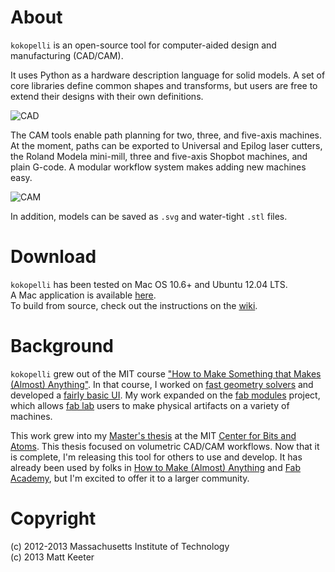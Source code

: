 About
=====
`kokopelli` is an open-source tool for computer-aided design and manufacturing (CAD/CAM).

It uses Python as a hardware description language for solid models.  A set of core libraries define common shapes and transforms, but users are free to extend their designs with their own definitions.

![CAD](http://i.imgur.com/L1RQUxA.png)

The CAM tools enable path planning for two, three, and five-axis machines.  At the moment, paths can be exported to Universal and Epilog laser cutters, the Roland Modela mini-mill, three and five-axis Shopbot machines, and plain G-code.  A modular workflow system makes adding new machines easy.

![CAM](http://i.imgur.com/sb0uQq5.png)

In addition, models can be saved as `.svg` and water-tight `.stl` files.

Download
========
`kokopelli` has been tested on Mac OS 10.6+ and Ubuntu 12.04 LTS.  
A Mac application is available [here](http://tmp.cba.mit.edu/web/mkeeter/kokopelli.zip).  
To build from source, check out the instructions on the [wiki](https://github.com/mkeeter/kokopelli/wiki/Installing).

Background
==========
`kokopelli` grew out of the MIT course ["How to Make Something that Makes (Almost) Anything"](http://fab.cba.mit.edu/classes/S62.12/index.html).
In that course, I worked on [fast geometry solvers](http://fab.cba.mit.edu/classes/S62.12/people/keeter.matt/solver/index.html) and developed a [fairly basic UI](http://fab.cba.mit.edu/classes/S62.12/people/keeter.matt/gui/index.html).  My work expanded on the [fab modules](http://kokompe.cba.mit.edu/) project, which allows [fab lab](http://fab.cba.mit.edu/about/faq/) users to make physical artifacts on a variety of machines.

This work grew into my [Master's thesis](http://cba.mit.edu/docs/theses/13.05.Keeter.pdf) at the MIT [Center for Bits and Atoms](http://cba.mit.edu).  This thesis focused on volumetric CAD/CAM workflows.  Now that it is complete, I'm releasing this tool for others to use and develop.  It has already been used by folks in [How to Make (Almost) Anything](http://fab.cba.mit.edu/classes/863.12/) and [Fab Academy](http://www.fabacademy.org/), but I'm excited to offer it to a larger community.

Copyright
=========
(c) 2012-2013 Massachusetts Institute of Technology  
(c) 2013 Matt Keeter

